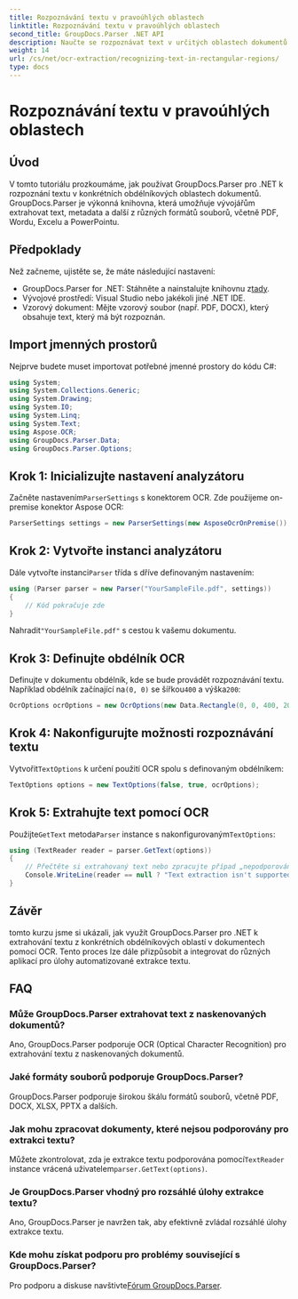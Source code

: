 ```yaml
---
title: Rozpoznávání textu v pravoúhlých oblastech
linktitle: Rozpoznávání textu v pravoúhlých oblastech
second_title: GroupDocs.Parser .NET API
description: Naučte se rozpoznávat text v určitých oblastech dokumentů pomocí GroupDocs.Parser for .NET s funkcemi OCR.
weight: 14
url: /cs/net/ocr-extraction/recognizing-text-in-rectangular-regions/
type: docs
---
```

# Rozpoznávání textu v pravoúhlých oblastech

## Úvod
V tomto tutoriálu prozkoumáme, jak používat GroupDocs.Parser pro .NET k rozpoznání textu v konkrétních obdélníkových oblastech dokumentů. GroupDocs.Parser je výkonná knihovna, která umožňuje vývojářům extrahovat text, metadata a další z různých formátů souborů, včetně PDF, Wordu, Excelu a PowerPointu.
## Předpoklady
Než začneme, ujistěte se, že máte následující nastavení:
-  GroupDocs.Parser for .NET: Stáhněte a nainstalujte knihovnu z[tady](https://releases.groupdocs.com/parser/net/).
- Vývojové prostředí: Visual Studio nebo jakékoli jiné .NET IDE.
- Vzorový dokument: Mějte vzorový soubor (např. PDF, DOCX), který obsahuje text, který má být rozpoznán.

## Import jmenných prostorů
Nejprve budete muset importovat potřebné jmenné prostory do kódu C#:
```csharp
using System;
using System.Collections.Generic;
using System.Drawing;
using System.IO;
using System.Linq;
using System.Text;
using Aspose.OCR;
using GroupDocs.Parser.Data;
using GroupDocs.Parser.Options;
```
## Krok 1: Inicializujte nastavení analyzátoru
 Začněte nastavením`ParserSettings` s konektorem OCR. Zde použijeme on-premise konektor Aspose OCR:
```csharp
ParserSettings settings = new ParserSettings(new AsposeOcrOnPremise());
```
## Krok 2: Vytvořte instanci analyzátoru
 Dále vytvořte instanci`Parser` třída s dříve definovaným nastavením:
```csharp
using (Parser parser = new Parser("YourSampleFile.pdf", settings))
{
    // Kód pokračuje zde
}
```
 Nahradit`"YourSampleFile.pdf"` s cestou k vašemu dokumentu.
## Krok 3: Definujte obdélník OCR
 Definujte v dokumentu obdélník, kde se bude provádět rozpoznávání textu. Například obdélník začínající na`(0, 0)` se šířkou`400` a výška`200`:
```csharp
OcrOptions ocrOptions = new OcrOptions(new Data.Rectangle(0, 0, 400, 200));
```
## Krok 4: Nakonfigurujte možnosti rozpoznávání textu
 Vytvořit`TextOptions` k určení použití OCR spolu s definovaným obdélníkem:
```csharp
TextOptions options = new TextOptions(false, true, ocrOptions);
```
## Krok 5: Extrahujte text pomocí OCR
 Použijte`GetText` metoda`Parser` instance s nakonfigurovaným`TextOptions`:
```csharp
using (TextReader reader = parser.GetText(options))
{
    // Přečtěte si extrahovaný text nebo zpracujte případ „nepodporováno“.
    Console.WriteLine(reader == null ? "Text extraction isn't supported" : reader.ReadToEnd());
}
```

## Závěr
tomto kurzu jsme si ukázali, jak využít GroupDocs.Parser pro .NET k extrahování textu z konkrétních obdélníkových oblastí v dokumentech pomocí OCR. Tento proces lze dále přizpůsobit a integrovat do různých aplikací pro úlohy automatizované extrakce textu.

## FAQ
### Může GroupDocs.Parser extrahovat text z naskenovaných dokumentů?
Ano, GroupDocs.Parser podporuje OCR (Optical Character Recognition) pro extrahování textu z naskenovaných dokumentů.
### Jaké formáty souborů podporuje GroupDocs.Parser?
GroupDocs.Parser podporuje širokou škálu formátů souborů, včetně PDF, DOCX, XLSX, PPTX a dalších.
### Jak mohu zpracovat dokumenty, které nejsou podporovány pro extrakci textu?
 Můžete zkontrolovat, zda je extrakce textu podporována pomocí`TextReader` instance vrácená uživatelem`parser.GetText(options)`.
### Je GroupDocs.Parser vhodný pro rozsáhlé úlohy extrakce textu?
Ano, GroupDocs.Parser je navržen tak, aby efektivně zvládal rozsáhlé úlohy extrakce textu.
### Kde mohu získat podporu pro problémy související s GroupDocs.Parser?
 Pro podporu a diskuse navštivte[Fórum GroupDocs.Parser](https://forum.groupdocs.com/c/parser/17).